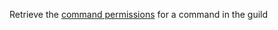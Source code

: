 Retrieve the [command permissions](https://discord.com/developers/docs/interactions/application-commands#application-command-permissions-object-guild-application-command-permissions-structure) for a command in the guild